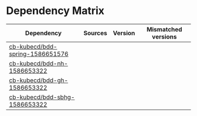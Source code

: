 # Dependency Matrix

Dependency | Sources | Version | Mismatched versions
---------- | ------- | ------- | -------------------
[cb-kubecd/bdd-spring-1586651576](https://github.com/cb-kubecd/bdd-spring-1586651576.git) |  | []() | 
[cb-kubecd/bdd-nh-1586653322](https://github.com/cb-kubecd/bdd-nh-1586653322.git) |  | []() | 
[cb-kubecd/bdd-gh-1586653322](https://github.com/cb-kubecd/bdd-gh-1586653322.git) |  | []() | 
[cb-kubecd/bdd-sbhg-1586653322](https://github.com/cb-kubecd/bdd-sbhg-1586653322.git) |  | []() | 
